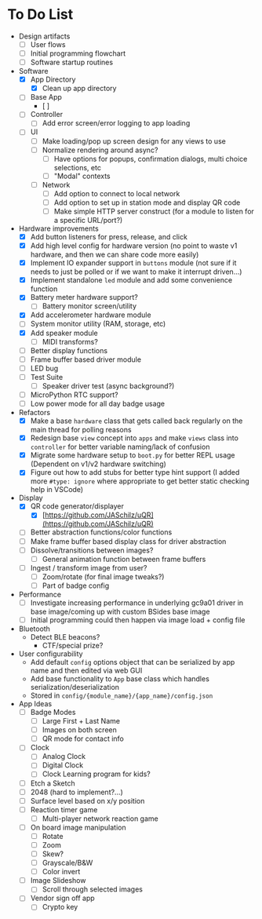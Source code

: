 # To Do List

- Design artifacts
  - [ ] User flows
  - [ ] Initial programming flowchart
  - [ ] Software startup routines
- Software
  - [x] App Directory
    - [x] Clean up app directory
  - [ ] Base App
    - [ ] 
  - [ ] Controller
    - [ ] Add error screen/error logging to app loading
  - [ ] UI
    - [ ] Make loading/pop up screen design for any views to use
    - [ ] Normalize rendering around async?
      - [ ] Have options for popups, confirmation dialogs, multi choice selections, etc
      - [ ] "Modal" contexts
    - [ ] Network
      - [ ] Add option to connect to local network
      - [ ] Add option to set up in station mode and display QR code
      - [ ] Make simple HTTP server construct (for a module to listen for a specific URL/port?)
- Hardware improvements
  - [x] Add button listeners for press, release, and click
  - [x] Add high level config for hardware version (no point to waste v1 hardware, and then we can share code more easily)
  - [x] Implement IO expander support in `buttons` module (not sure if it needs to just be polled or if we want to make it interrupt driven...)
  - [x] Implement standalone `led` module and add some convenience function
  - [x] Battery meter hardware support?
    - [ ] Battery monitor screen/utility
  - [x] Add accelerometer hardware module
  - [ ] System monitor utility (RAM, storage, etc)
  - [x] Add speaker module
    - [ ] MIDI transforms?
  - [ ] Better display functions
  - [ ] Frame buffer based driver module
  - [ ] LED bug
  - [ ] Test Suite
    - [ ] Speaker driver test (async background?)
  - [ ] MicroPython RTC support?
  - [ ] Low power mode for all day badge usage
- Refactors
  - [x] Make a base `hardware` class that gets called back regularly on the main thread for polling reasons
  - [x] Redesign base `view` concept into `apps` and make `views` class into `controller` for better variable naming/lack of confusion
  - [x] Migrate some hardware setup to `boot.py` for better REPL usage (Dependent on v1/v2 hardware switching)
  - [x] Figure out how to add stubs for better type hint support (I added more `#type: ignore` where appropriate to get better static checking help in VSCode)
- Display
  - [x] QR code generator/displayer
    - [x] [https://github.com/JASchilz/uQR](https://github.com/JASchilz/uQR)
  - [ ] Better abstraction functions/color functions
  - [ ] Make frame buffer based display class for driver abstraction
  - [ ] Dissolve/transitions between images?
    - [ ] General animation function between frame buffers
  - [ ] Ingest / transform image from user?
    - [ ] Zoom/rotate (for final image tweaks?)
    - [ ] Part of badge config
- Performance
  - [ ] Investigate increasing performance in underlying gc9a01 driver in base image/coming up with custom BSides base image
  - [ ] Initial programming could then happen via image load + config file
- Bluetooth
  - Detect BLE beacons?
    - CTF/special prize?
- User configurability
  - Add default `config` options object that can be serialized by app name and then edited via web GUI
  - Add base functionality to `App` base class which handles serialization/deserialization
  - Stored in `config/{module_name}/{app_name}/config.json`
- App Ideas
  - [ ] Badge Modes
    - [ ] Large First + Last Name
    - [ ] Images on both screen
    - [ ] QR mode for contact info
  - [ ] Clock
    - [ ] Analog Clock
    - [ ] Digital Clock
    - [ ] Clock Learning program for kids?
  - [ ] Etch a Sketch
  - [ ] 2048 (hard to implement?...)
  - [ ] Surface level based on x/y position
  - [ ] Reaction timer game
    - [ ] Multi-player network reaction game
  - [ ] On board image manipulation
    - [ ] Rotate
    - [ ] Zoom
    - [ ] Skew?
    - [ ] Grayscale/B&W
    - [ ] Color invert
  - [ ] Image Slideshow
    - [ ] Scroll through selected images
  - [ ] Vendor sign off app
    - [ ] Crypto key
